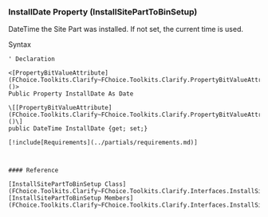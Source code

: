 ﻿### InstallDate Property (InstallSitePartToBinSetup)

DateTime the Site Part was installed. If not set, the current time is used.

Syntax

```vbnet
' Declaration

<[PropertyBitValueAttribute](FChoice.Toolkits.Clarify~FChoice.Toolkits.Clarify.PropertyBitValueAttribute.md)()>
Public Property InstallDate As Date

\[[PropertyBitValueAttribute](FChoice.Toolkits.Clarify~FChoice.Toolkits.Clarify.PropertyBitValueAttribute.md)()\]
public DateTime InstallDate {get; set;}

[!include[Requirements](../partials/requirements.md)]



#### Reference

[InstallSitePartToBinSetup Class](FChoice.Toolkits.Clarify~FChoice.Toolkits.Clarify.Interfaces.InstallSitePartToBinSetup.md)  
[InstallSitePartToBinSetup Members](FChoice.Toolkits.Clarify~FChoice.Toolkits.Clarify.Interfaces.InstallSitePartToBinSetup_members.md)